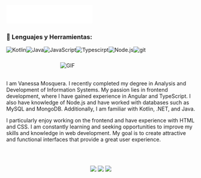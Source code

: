 <img src="images/svg/header_en.svg"></img>
<br>


### 🔨 Lenguajes y Herramientas:

<a href="https://kotlinlang.org" target="_blank"><img align="left" alt="Kotlin" height ="42px" src="https://raw.githubusercontent.com/rahul-jha98/github_readme_icons/main/language_and_tools/square/kotlin/kotlin.svg"></a>
<a href="https://www.java.com" target="_blank"><img align="left" alt="Java" height ="42px" src="https://raw.githubusercontent.com/rahul-jha98/github_readme_icons/main/language_and_tools/square/java/java.svg"></a>
<a href="https://developer.mozilla.org/en-US/docs/Web/JavaScript" target="_blank"> <img align="left" alt="JavaScript" height ="42px"  src="https://raw.githubusercontent.com/rahul-jha98/github_readme_icons/main/language_and_tools/square/javascript/javascript.svg"> </a>
<a href="https://www.typescriptlang.org/" target="_blank"><img align="left" alt="Typescirpt" height ="42px" src="https://raw.githubusercontent.com/rahul-jha98/github_readme_icons/main/language_and_tools/square/typescript/typescript.svg"></a>
<a href="https://nodejs.org" target="_blank"><img align="left" alt="Node.js" height ="42px" src="https://raw.githubusercontent.com/rahul-jha98/github_readme_icons/main/language_and_tools/square/node/node.svg"></a>
<a href="https://git-scm.com/" target="_blank"> <img src="https://raw.githubusercontent.com/rahul-jha98/github_readme_icons/main/language_and_tools/square/git-scm/git-scm.svg" align="left" alt="git" height='42px'/> </a>
<img align="right" alt="GIF" src="https://raw.githubusercontent.com/rahul-jha98/rahul-jha98/main/techstack.gif" width="360px"/>

<br>
<br>
<br>
<br>

I am Vanessa Mosquera. I recently completed my degree in Analysis and Development of Information Systems. My passion lies in frontend development, where I have gained experience in Angular and TypeScript. I also have knowledge of Node.js and have worked with databases such as MySQL and MongoDB. Additionally, I am familiar with Kotlin, .NET, and Java.

I particularly enjoy working on the frontend and have experience with HTML and CSS. I am constantly learning and seeking opportunities to improve my skills and knowledge in web development. My goal is to create attractive and functional interfaces that provide a great user experience.

<br>
<br>
<p align="center">
  <img height="50%" width="auto" src="https://github-readme-stats.vercel.app/api?username=vanessamosquera&show_icons=true&count_private=true&theme=darcula&hide_border=true&hide=issues,contribs&bg_color=00000000">
  <img height="50%" width="auto" src="https://github-readme-stats.vercel.app/api/top-langs/?username=vanessamosquera&layout=compact&hide_border=true&theme=darcula&bg_color=00000000&langs_count=6&hide=jupyter%20notebook,tex,css,php&exclude_repo=Pacman-AI">
  <img src="https://github-readme-streak-stats.herokuapp.com?user=vanessamosquera&theme=darcula&hide_border=true&background=FFFFFF00">
  <br>
  <br>
</p>


<!-- <p align="center">
  <img align="left" src ="https://github-readme-stats.vercel.app/api/pin/?username=vanessamosquera&repo=ytdx">
  <img align="right" src ="https://github-readme-stats.vercel.app/api/pin/?username=vanessamosquera&repo=pixel-weather">
</p> -->


<!--
## 📊 &nbsp;Stats

![Cyris' Github Stats](https://github-readme-stats.vercel.app/api?username=vanessamosquera&hide=contribs,prs&show_icons=true&bg_color=0d1116&title_color=ce09ec&text_color=a4aacb&icon_color=007ec6)

![GitHub Streak](https://github-readme-streak-stats.herokuapp.com/?user=vanessamosqueratheme=dark&count_private=true&bg_color=0d1116&title_color=ce09ec&text_color=a4aacb&icon_color=007ec6)

<a rel="me" href="https://mastodon.nz/@Sudo_Overflow">Follow me on Mastodon</a>
Here are some ideas to get you started:

- 🔭 I’m currently working on ...
- 🌱 I’m currently learning ...
- 👯 I’m looking to collaborate on ...
- 🤔 I’m looking for help with ...
- 💬 Ask me about ...
- 📫 How to reach me: ...
- 😄 Pronouns: ...
- ⚡ Fun fact: ...
-->
